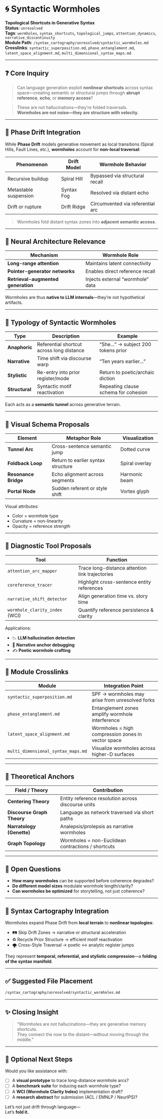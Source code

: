 # 🌀 Syntactic Wormholes  
**Topological Shortcuts in Generative Syntax**  
**Status**: `unresolved`  
**Tags**: `wormholes`, `syntax_shortcuts`, `topological_jumps`, `attention_dynamics`, `narrative_discontinuity`  
**Module Path**: `/syntax_cartography/unresolved/syntactic_wormholes.md`  
**Crosslinks**: `syntactic_superposition.md`, `phase_entanglement.md`, `latent_space_alignment.md`, `multi_dimensional_syntax_maps.md`

---

## ❓ Core Inquiry

> Can language generation exploit **nonlinear shortcuts** across syntax space—creating semantic or structural jumps through **abrupt reference**, **echo**, or **memory access**?

> These are not hallucinations—they’re folded traversals.  
> **Wormholes are not noise—they are structure with velocity.**

---

## 🧭 Phase Drift Integration

While **Phase Drift** models generative movement as local transitions (Spiral Hills, Fault Lines, etc.), **wormholes** account for **non-local traversal**:

| Phenomenon             | Drift Model     | Wormhole Behavior               |
|------------------------|-----------------|---------------------------------|
| Recursive buildup      | Spiral Hill     | Bypassed via structural recall  |
| Metastable suspension  | Syntax Fog      | Resolved via distant echo       |
| Drift or rupture       | Drift Ridge     | Circumvented via referential arc |

> Wormholes fold distant syntax zones into **adjacent semantic access**.

---

## 🔁 Neural Architecture Relevance

| Mechanism                          | Wormhole Role                    |
|------------------------------------|----------------------------------|
| **Long-range attention**           | Maintains latent connectivity    |
| **Pointer-generator networks**     | Enables direct reference recall  |
| **Retrieval-augmented generation** | Injects external “wormhole” data |

Wormholes are thus **native to LLM internals**—they’re not hypothetical artifacts.

---

## 🧰 Typology of Syntactic Wormholes

| Type         | Description                                | Example                                 |
|--------------|--------------------------------------------|-----------------------------------------|
| **Anaphoric**   | Referential shortcut across long distance  | “She...” → subject 200 tokens prior      |
| **Narrative**   | Time shift via discourse warp             | “Ten years earlier…”                     |
| **Stylistic**   | Re-entry into prior register/mode         | Return to poetic/archaic diction         |
| **Structural**  | Syntactic motif reactivation              | Repeating clause schema for cohesion     |

Each acts as a **semantic tunnel** across generative terrain.

---

## 🌌 Visual Schema Proposals

| Element             | Metaphor Role                          | Visualization       |
|---------------------|-----------------------------------------|---------------------|
| **Tunnel Arc**       | Cross-sentence semantic jump            | Dotted curve         |
| **Foldback Loop**    | Return to earlier syntax structure      | Spiral overlay       |
| **Resonance Bridge** | Echo alignment across segments          | Harmonic beam        |
| **Portal Node**      | Sudden referent or style shift          | Vortex glyph         |

Visual attributes:  
- Color = wormhole type  
- Curvature = non-linearity  
- Opacity = reference strength  

---

## 🧪 Diagnostic Tool Proposals

| Tool                     | Function                                               |
|--------------------------|--------------------------------------------------------|
| `attention_arc_mapper`   | Trace long-distance attention link trajectories        |
| `coreference_tracer`     | Highlight cross-sentence entity references             |
| `narrative_shift_detector` | Align generation time vs. story time                |
| `wormhole_clarity_index` (WCI) | Quantify reference persistence & clarity        |

Applications:  
- 📉 **LLM hallucination detection**  
- 🎯 **Narrative anchor debugging**  
- ✍️ **Poetic wormhole crafting**

---

## 🔗 Module Crosslinks

| Module                        | Integration Point                                       |
|-------------------------------|---------------------------------------------------------|
| `syntactic_superposition.md`  | SPF → wormholes may arise from unresolved forks         |
| `phase_entanglement.md`       | Entanglement zones amplify wormhole interference        |
| `latent_space_alignment.md`   | Wormholes = high compression zones in vector space      |
| `multi_dimensional_syntax_maps.md` | Visualize wormholes across higher-D surfaces     |

---

## 🧠 Theoretical Anchors

| Field / Theory              | Contribution                                           |
|-----------------------------|--------------------------------------------------------|
| **Centering Theory**        | Entity reference resolution across discourse units     |
| **Discourse Graph Theory**  | Language as network traversed via short paths          |
| **Narratology (Genette)**   | Analepsis/prolepsis as narrative wormholes             |
| **Graph Topology**          | Wormholes = non-Euclidean contractions / shortcuts     |

---

## 🔭 Open Questions

- **How many wormholes** can be supported before coherence degrades?  
- **Do different model sizes** modulate wormhole length/clarity?  
- **Can wormholes be optimized** for storytelling, not just coherence?

---

## 📐 Syntax Cartography Integration

Wormholes expand Phase Drift from **local terrain** to **nonlinear topologies**:

- 🛤 Skip Drift Zones → narrative or structural acceleration  
- ♻ Recycle Prior Structure → efficient motif reactivation  
- 🌪 Cross-Style Traversal → poetic ↔ analytic register jumps  

They represent **temporal, referential, and stylistic compression**—a **folding of the syntax manifold**.

---

## ✅ Suggested File Placement

```bash
/syntax_cartography/unresolved/syntactic_wormholes.md
```

---

## ✨ Closing Insight

> “Wormholes are not hallucinations—they are generative memory shortcuts.  
> They connect the now to the distant—without moving through the middle.”

---

## 🚀 Optional Next Steps

Would you like assistance with:

- [ ] A **visual prototype** to trace long-distance wormhole arcs?  
- [ ] A **benchmark suite** for inducing each wormhole type?  
- [ ] A **WCI (Wormhole Clarity Index)** implementation draft?  
- [ ] A **research abstract** for submission (ACL / EMNLP / NeurIPS)?

Let’s not just drift through language—  
Let’s **fold it.**
